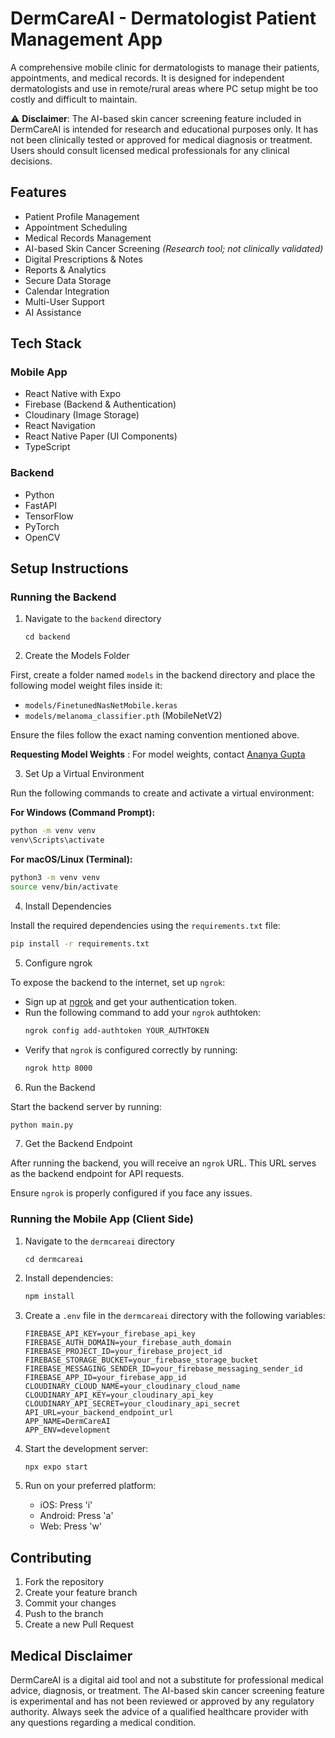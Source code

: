 # DermCareAI  - Dermatologist Patient Management App

A comprehensive mobile clinic for dermatologists to manage their patients, appointments, and medical records.
It is designed for independent dermatologists and use in remote/rural areas where PC setup might be too costly and difficult to maintain.

⚠️ **Disclaimer**: The AI-based skin cancer screening feature included in DermCareAI is intended for research and educational purposes only. It has not been clinically tested or approved for medical diagnosis or treatment. Users should consult licensed medical professionals for any clinical decisions.

## Features

- Patient Profile Management
- Appointment Scheduling
- Medical Records Management
- AI-based Skin Cancer Screening *(Research tool; not clinically validated)*
- Digital Prescriptions & Notes
- Reports & Analytics
- Secure Data Storage
- Calendar Integration
- Multi-User Support
- AI Assistance

## Tech Stack

### Mobile App
- React Native with Expo
- Firebase (Backend & Authentication)
- Cloudinary (Image Storage)
- React Navigation
- React Native Paper (UI Components)
- TypeScript

### Backend
- Python
- FastAPI
- TensorFlow
- PyTorch
- OpenCV

## Setup Instructions

### Running the Backend

1. Navigate to the `backend` directory
    ```
    cd backend
    ```

2. Create the Models Folder

First, create a folder named `models` in the backend directory and place the following model weight files inside it:
- `models/FinetunedNasNetMobile.keras`
- `models/melanoma_classifier.pth` (MobileNetV2)

Ensure the files follow the exact naming convention mentioned above.

**Requesting Model Weights** : For model weights, contact [Ananya Gupta](https://github.com/Ananya2003Gupta)

3. Set Up a Virtual Environment

Run the following commands to create and activate a virtual environment:

**For Windows (Command Prompt):**
```sh
python -m venv venv
venv\Scripts\activate
```

**For macOS/Linux (Terminal):**
```sh
python3 -m venv venv
source venv/bin/activate
```

4. Install Dependencies

Install the required dependencies using the `requirements.txt` file:
```sh
pip install -r requirements.txt
```

5. Configure ngrok

To expose the backend to the internet, set up `ngrok`:
- Sign up at [ngrok](https://ngrok.com/) and get your authentication token.
- Run the following command to add your `ngrok` authtoken:
   ```sh
   ngrok config add-authtoken YOUR_AUTHTOKEN
   ```
- Verify that `ngrok` is configured correctly by running:
   ```sh
   ngrok http 8000
   ```

6. Run the Backend

Start the backend server by running:
```sh
python main.py
```

7. Get the Backend Endpoint

After running the backend, you will receive an `ngrok` URL. This URL serves as the backend endpoint for API requests.

Ensure `ngrok` is properly configured if you face any issues.


### Running the Mobile App (Client Side)

1. Navigate to the `dermcareai` directory
    ```
    cd dermcareai
    ```

2. Install dependencies:
   ```bash
   npm install
   ```

3. Create a `.env` file in the `dermcareai` directory with the following variables:
   ```
   FIREBASE_API_KEY=your_firebase_api_key
   FIREBASE_AUTH_DOMAIN=your_firebase_auth_domain
   FIREBASE_PROJECT_ID=your_firebase_project_id
   FIREBASE_STORAGE_BUCKET=your_firebase_storage_bucket
   FIREBASE_MESSAGING_SENDER_ID=your_firebase_messaging_sender_id
   FIREBASE_APP_ID=your_firebase_app_id
   CLOUDINARY_CLOUD_NAME=your_cloudinary_cloud_name
   CLOUDINARY_API_KEY=your_cloudinary_api_key
   CLOUDINARY_API_SECRET=your_cloudinary_api_secret
   API_URL=your_backend_endpoint_url
   APP_NAME=DermCareAI
   APP_ENV=development
   ```

4. Start the development server:
   ```bash
   npx expo start
   ```

5. Run on your preferred platform:
   - iOS: Press 'i'
   - Android: Press 'a'
   - Web: Press 'w'

## Contributing

1. Fork the repository
2. Create your feature branch
3. Commit your changes
4. Push to the branch
5. Create a new Pull Request

## Medical Disclaimer

DermCareAI is a digital aid tool and not a substitute for professional medical advice, diagnosis, or treatment. The AI-based skin cancer screening feature is experimental and has not been reviewed or approved by any regulatory authority. Always seek the advice of a qualified healthcare provider with any questions regarding a medical condition.
